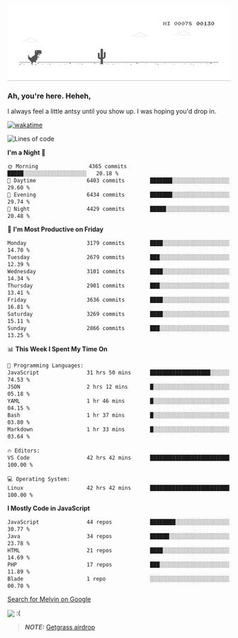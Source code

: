 
<div align="center">
    <img align="center" src="dino.gif">
</div>

### Ah, you're here. Heheh, 
I always feel a little antsy until you show up. I was hoping you'd drop in.

[![wakatime](https://wakatime.com/badge/user/8ad4afa2-1a56-40d1-a949-4663473915b6.svg)](https://wakatime.com/@mrepol742)

<!--START_SECTION:mrepol742-->
![Lines of code](https://img.shields.io/badge/From%20Hello%20World%20I%27ve%20Written-17.1%20million%20lines%20of%20code-blue)

**I'm a Night 🦉** 

```text
🌞 Morning                4365 commits        █████░░░░░░░░░░░░░░░░░░░░   20.18 % 
🌆 Daytime                6403 commits        ███████░░░░░░░░░░░░░░░░░░   29.60 % 
🌃 Evening                6434 commits        ███████░░░░░░░░░░░░░░░░░░   29.74 % 
🌙 Night                  4429 commits        █████░░░░░░░░░░░░░░░░░░░░   20.48 % 
```
📅 **I'm Most Productive on Friday** 

```text
Monday                   3179 commits        ████░░░░░░░░░░░░░░░░░░░░░   14.70 % 
Tuesday                  2679 commits        ███░░░░░░░░░░░░░░░░░░░░░░   12.39 % 
Wednesday                3101 commits        ████░░░░░░░░░░░░░░░░░░░░░   14.34 % 
Thursday                 2901 commits        ███░░░░░░░░░░░░░░░░░░░░░░   13.41 % 
Friday                   3636 commits        ████░░░░░░░░░░░░░░░░░░░░░   16.81 % 
Saturday                 3269 commits        ████░░░░░░░░░░░░░░░░░░░░░   15.11 % 
Sunday                   2866 commits        ███░░░░░░░░░░░░░░░░░░░░░░   13.25 % 
```


📊 **This Week I Spent My Time On** 

```text
💬 Programming Languages: 
JavaScript               31 hrs 50 mins      ███████████████████░░░░░░   74.53 % 
JSON                     2 hrs 12 mins       █░░░░░░░░░░░░░░░░░░░░░░░░   05.18 % 
YAML                     1 hr 46 mins        █░░░░░░░░░░░░░░░░░░░░░░░░   04.15 % 
Bash                     1 hr 37 mins        █░░░░░░░░░░░░░░░░░░░░░░░░   03.80 % 
Markdown                 1 hr 33 mins        █░░░░░░░░░░░░░░░░░░░░░░░░   03.64 % 

🔥 Editors: 
VS Code                  42 hrs 42 mins      █████████████████████████   100.00 % 

💻 Operating System: 
Linux                    42 hrs 42 mins      █████████████████████████   100.00 % 
```

**I Mostly Code in JavaScript** 

```text
JavaScript               44 repos            ████████░░░░░░░░░░░░░░░░░   30.77 % 
Java                     34 repos            ██████░░░░░░░░░░░░░░░░░░░   23.78 % 
HTML                     21 repos            ████░░░░░░░░░░░░░░░░░░░░░   14.69 % 
PHP                      17 repos            ███░░░░░░░░░░░░░░░░░░░░░░   11.89 % 
Blade                    1 repo              ░░░░░░░░░░░░░░░░░░░░░░░░░   00.70 % 
```




<!--END_SECTION:mrepol742-->

[Search for Melvin on Google](https://www.google.com/search?q=Melvin+Jones+Repol)

 <img align="center" src="https://media.tenor.com/FPraoiMenNkAAAAM/arch-linux.gif">
 :(



> **_NOTE:_** [Getgrass airdrop](https://app.getgrass.io/register/?referralCode=kUHcrABPjKr-_hS) 
